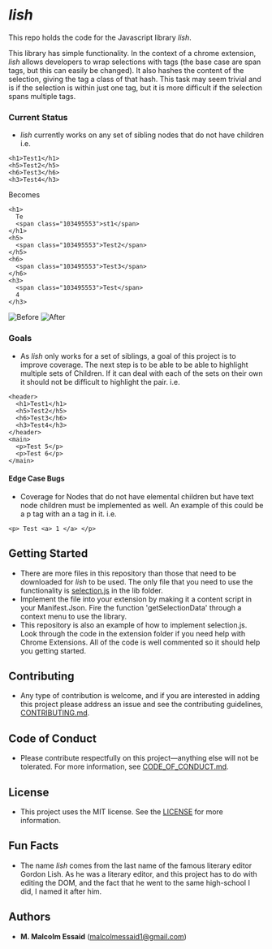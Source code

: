 # *lish*
This repo holds the code for the Javascript library *lish*.

This library has simple functionality. In the context of  a chrome extension, *lish* allows developers to wrap selections with tags (the base case are span tags, but this can easily be changed). It also hashes the content of the selection, giving the tag a class of that hash. This task may seem trivial and is if the selection is within just one tag, but it is more difficult if the selection spans multiple tags.

### Current Status
* *lish* currently works on any set of sibling nodes that do not have children i.e.

```
<h1>Test1</h1>
<h5>Test2</h5>
<h6>Test3</h6>
<h3>Test4</h3>
```
Becomes

```
<h1>
  Te
  <span class="103495553">st1</span>
</h1>
<h5>
  <span class="103495553">Test2</span>
</h5>
<h6>
  <span class="103495553">Test3</span>
</h6>
<h3>
  <span class="103495553">Test</span>
  4
</h3>
```


![Before](Images/Before.png) ![After](Images/After.png)


### Goals
* As *lish* only works for a set of siblings, a goal of this project is to improve coverage. The next step is to be able to be able to highlight multiple sets of Children. If it can deal with each of the sets on their own it should not be difficult to highlight the pair. i.e.

```
<header>
  <h1>Test1</h1>
  <h5>Test2</h5>
  <h6>Test3</h6>
  <h3>Test4</h3>
</header>
<main>
  <p>Test 5</p>
  <p>Test 6</p>
</main>
```




#### Edge Case Bugs
* Coverage for Nodes that do not have elemental children but have text node children must be implemented as well. An example of this could be a p tag with an a tag in it. i.e.

```
<p> Test <a> 1 </a> </p>
```


## Getting Started

* There are more files in this repository than those that need to be downloaded for *lish* to be used. The only file that you need to use the functionality is [selection.js](lib/selection.js) in the lib folder.
* Implement the file into your extension by making it a content script in your Manifest.Json. Fire the function 'getSelectionData' through a context menu to use the library.
* This repository is also an example of how to implement selection.js. Look through the code in the extension folder if you need help with Chrome Extensions. All of the code is well commented so it should help you getting started.


## Contributing

* Any type of contribution is welcome, and if you are interested in adding this project please address an issue and see the contributing guidelines, [CONTRIBUTING.md](CONTRIBUTING.md).

## Code of Conduct

* Please contribute respectfully on this project—anything else will not be tolerated. For more information, see [CODE_OF_CONDUCT.md](CODE_OF_CONDUCT.md).

## License

* This project uses the MIT license. See the [LICENSE](LICENSE) for more information.


## Fun Facts

* The name *lish* comes from the last name of the famous literary editor Gordon Lish. As he was a literary editor, and this project has to do with editing the DOM, and the fact that he went to the same high-school I did, I named it after him.

## Authors

* **M. Malcolm Essaid** (malcolmessaid1@gmail.com)

